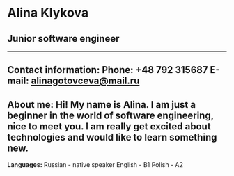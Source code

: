 # Alina Klykova
## Junior software engineer 
---
**Contact information:**
Phone: +48 792 315687
E-mail: alinagotovceva@mail.ru
---
**About me:**
Hi! My name is Alina. I am just a beginner in the world of software engineering, nice to meet you. I am really get excited about technologies and would like to learn something new. 
---
**Languages:**
Russian - native speaker
English - B1
Polish - A2
